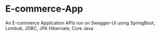 # E-commerce-App
An E-commerce Application APIs run on Swagger-UI using SpringBoot, Lombok, JDBC, JPA Hibernate, Core Java
